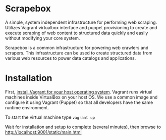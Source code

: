 Scrapebox
============================
A simple, system independent infrastructure for performing web scraping. Utilizes Vagrant virtualbox interface and puppet provisioning to create and execute scraping of web content to structured data quickly and easily without modifying your core system.

Scrapebox is a common infrastructure for powering web crawlers and scrapers. This infrastructure can be used to create structured data from various web resources to power data catalogs and applications.

Installation
===================
First, [install Vagrant for your host operating system](http://www.vagrantup.com/downloads.html). Vagrant runs virtual machines inside VirtualBox on your host OS. We use
a common image and configure it using Vagrant (Puppet) so that all developers have the same runtime environment.

To start the virtual machine type
```vagrant up```

Wait for installation and setup to complete (several minutes), then browse to 
[http://localhost:9001/static/main.html](http://localhost:9001/static/main.html)

